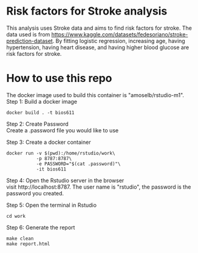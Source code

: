 # Risk factors for Stroke analysis  

This analysis uses Stroke data and aims to find risk factors for stroke. The data used is from https://www.kaggle.com/datasets/fedesoriano/stroke-prediction-dataset. By fitting logistic regression, increasing age, having hypertension, having heart disease, and having higher blood glucose are risk factors for stroke.  

# How to use this repo  
The docker image used to build this container is "amoselb/rstudio-m1".  
Step 1: Build a docker image
```
docker build . -t bios611
```

Step 2: Create Password  
Create a .password file you would like to use  

Step 3: Create a docker container
```
docker run -v $(pwd):/home/rstudio/work\
           -p 8787:8787\
           -e PASSWORD="$(cat .password)"\
           -it bios611
```
Step 4: Open the Rstudio server in the browser  
visit http://localhost:8787. The user name is "rstudio", the password is the password you created.  

Step 5: Open the terminal in Rstudio  
```
cd work
```

Step 6: Generate the report  
```
make clean
make report.html
```
